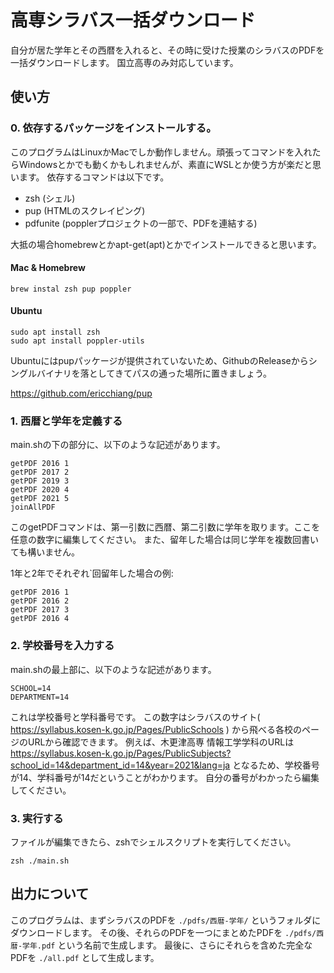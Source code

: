 # 高専シラバス一括ダウンロード

自分が居た学年とその西暦を入れると、その時に受けた授業のシラバスのPDFを一括ダウンロードします。
国立高専のみ対応しています。

## 使い方

### 0. 依存するパッケージをインストールする。

このプログラムはLinuxかMacでしか動作しません。頑張ってコマンドを入れたらWindowsとかでも動くかもしれませんが、素直にWSLとか使う方が楽だと思います。
依存するコマンドは以下です。

- zsh (シェル)
- pup (HTMLのスクレイピング)
- pdfunite (popplerプロジェクトの一部で、PDFを連結する)

大抵の場合homebrewとかapt-get(apt)とかでインストールできると思います。

#### Mac & Homebrew

```
brew instal zsh pup poppler
```


#### Ubuntu

```
sudo apt install zsh
sudo apt install poppler-utils
```

Ubuntuにはpupパッケージが提供されていないため、GithubのReleaseからシングルバイナリを落としてきてパスの通った場所に置きましょう。

https://github.com/ericchiang/pup

### 1. 西暦と学年を定義する

main.shの下の部分に、以下のような記述があります。

```
getPDF 2016 1
getPDF 2017 2
getPDF 2019 3
getPDF 2020 4
getPDF 2021 5
joinAllPDF
```

このgetPDFコマンドは、第一引数に西暦、第二引数に学年を取ります。ここを任意の数字に編集してください。
また、留年した場合は同じ学年を複数回書いても構いません。

1年と2年でそれぞれ`回留年した場合の例:
```
getPDF 2016 1
getPDF 2016 2
getPDF 2017 3
getPDF 2016 4
```

### 2. 学校番号を入力する

main.shの最上部に、以下のような記述があります。

```
SCHOOL=14
DEPARTMENT=14
```

これは学校番号と学科番号です。
この数字はシラバスのサイト( https://syllabus.kosen-k.go.jp/Pages/PublicSchools ) から飛べる各校のページのURLから確認できます。
例えば、木更津高専 情報工学学科のURLは https://syllabus.kosen-k.go.jp/Pages/PublicSubjects?school_id=14&department_id=14&year=2021&lang=ja となるため、学校番号が14、学科番号が14だということがわかります。
自分の番号がわかったら編集してください。

### 3. 実行する

ファイルが編集できたら、zshでシェルスクリプトを実行してください。

```
zsh ./main.sh
```

## 出力について

このプログラムは、まずシラバスのPDFを `./pdfs/西暦-学年/` というフォルダにダウンロードします。
その後、それらのPDFを一つにまとめたPDFを `./pdfs/西暦-学年.pdf` という名前で生成します。
最後に、さらにそれらを含めた完全なPDFを `./all.pdf` として生成します。
